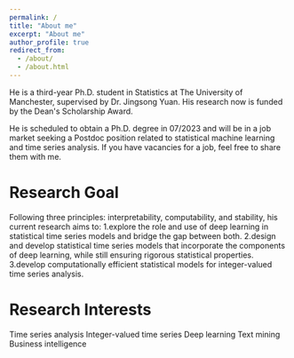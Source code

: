 ```yaml
---
permalink: /
title: "About me"
excerpt: "About me"
author_profile: true
redirect_from: 
  - /about/
  - /about.html
---
```

He is a third-year Ph.D. student in Statistics at The University of Manchester, supervised by Dr. Jingsong Yuan. His research now is funded by the Dean's Scholarship Award. 

He is scheduled to obtain a Ph.D. degree in 07/2023 and will be in a job market seeking a Postdoc position related to statistical machine learning and time series analysis. If you have vacancies for a job, feel free to share them with me.

Research Goal
======
Following three principles: interpretability, computability, and stability, his current research aims to:
1.explore the role and use of deep learning in statistical time series models and bridge the gap between both.
2.design and develop statistical time series models that incorporate the components of deep learning, while still ensuring rigorous statistical properties.
3.develop computationally efficient statistical models for integer-valued time series analysis.

Research Interests
======
Time series analysis
Integer-valued time series
Deep learning
Text mining
Business intelligence




